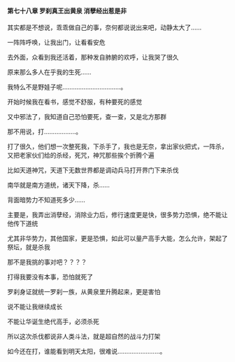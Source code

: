 #### 第七十八章 罗刹真王出黄泉 消孽经出惹是非


其实都是不想说，乖乖做自己的事，奈何都说说出来吧，动静太大了……

一阵阵呼唤，让我出门，让看看安危

去外面，众看到我还活着，那种发自肺腑的欢呼，让我哭了很久

原来那么多人在乎我的生死……

我特么不是野娃子呢……………………………。

开始时候我在看书，感觉不舒服，有种要死的感觉

又中邪法了，我知道自己恐怕要死，查一查，又是北方那群

那不用说，打………………。

打了很久，他们想一次整死我，下杀手了，我也是无奈，拿出家伙把式，一阵杀，又把老家伙们给的杀经，死咒，神咒那些挨个折腾个遍

比如天道神咒，天道下无数世界都是调动兵马打开界门下来杀伐

南华就是南方道统，诸天下降，杀……

背面暗势力不知道死多少……

主要是，我弄出消孽经，消除业力后，修行速度更是快，很多势力恐惧，绝不能让他传下道统

尤其非华势力，其他国家，更是恐惧，如此可以量产高手大能，怎么允许，架起了祭坛，就是杀我

那不是我挑的事对吧？？？？

打得我要没有本事，恐怕就死了

罗刹身证就统一罗刹一族，从黄泉里升腾起来，更是害怕

说不能让我继续成长

不能让华诞生绝代高手，必须杀死

所以这次杀伐都说非人类斗法，就是超自然的战斗力打架

如今还在打，谁能看到明天太阳，很难说……………………。



